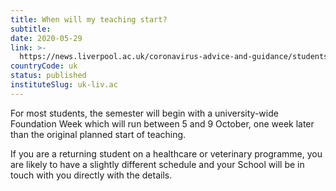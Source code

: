 ```yaml
---
title: When will my teaching start?
subtitle: 
date: 2020-05-29
link: >-
  https://news.liverpool.ac.uk/coronavirus-advice-and-guidance/students/
countryCode: uk
status: published
instituteSlug: uk-liv.ac
---
```

For most students, the semester will begin with a university-wide Foundation Week which will run between 5 and 9 October, one week later than the original planned start of teaching.

If you are a returning student on a healthcare or veterinary programme, you are likely to have a slightly different schedule and your School will be in touch with you directly with the details.

